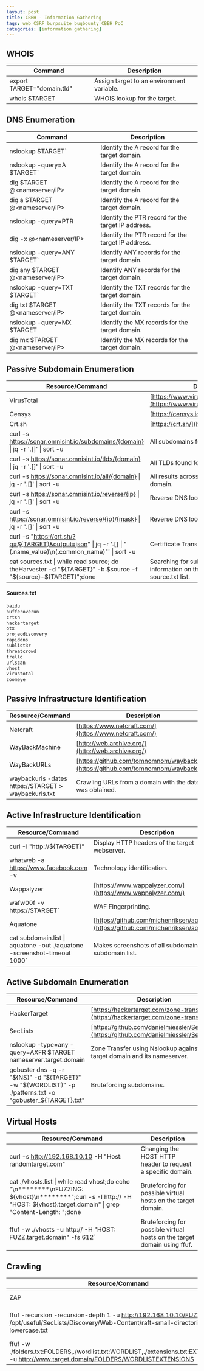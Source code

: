 ```yaml
---
layout: post
title: CBBH - Information Gathering
tags: web CSRF burpsuite bugbounty CBBH PoC
categories: [information gathering]
---
```


## WHOIS

| **Command** | **Description** |
|-|-|
| export TARGET="domain.tld" | Assign target to an environment variable. |
| whois $TARGET | WHOIS lookup for the target. |



## DNS Enumeration

| **Command** | **Description** |
|-|-|
| nslookup $TARGET` | Identify the A record for the target domain. |
| nslookup -query=A $TARGET` | Identify the A record for the target domain. |
| dig $TARGET @<nameserver/IP> | Identify the A record for the target domain.  |
| dig a $TARGET @<nameserver/IP> | Identify the A record for the target domain.  |
| nslookup -query=PTR <IP> | Identify the PTR record for the target IP address. |
| dig -x <IP> @<nameserver/IP> | Identify the PTR record for the target IP address.  |
| nslookup -query=ANY $TARGET` | Identify ANY records for the target domain. |
| dig any $TARGET @<nameserver/IP> | Identify ANY records for the target domain. |
| nslookup -query=TXT $TARGET` | Identify the TXT records for the target domain. |
| dig txt $TARGET @<nameserver/IP> | Identify the TXT records for the target domain. |
| nslookup -query=MX $TARGET | Identify the MX records for the target domain. |
| dig mx $TARGET @<nameserver/IP> | Identify the MX records for the target domain. |


## Passive Subdomain Enumeration

| **Resource/Command** | **Description** |
|-|-|
| VirusTotal | [https://www.virustotal.com/gui/home/url](https://www.virustotal.com/gui/home/url) |
| Censys | [https://censys.io/](https://censys.io/) |
| Crt.sh | [https://crt.sh/](https://crt.sh/) |
| curl -s https://sonar.omnisint.io/subdomains/{domain} \| jq -r '.[]' \| sort -u | All subdomains for a given domain. |
| curl -s https://sonar.omnisint.io/tlds/{domain} \| jq -r '.[]' \| sort -u | All TLDs found for a given domain. |
| curl -s https://sonar.omnisint.io/all/{domain} \| jq -r '.[]' \| sort -u | All results across all TLDs for a given domain. |
| curl -s https://sonar.omnisint.io/reverse/{ip} \| jq -r '.[]' \| sort -u | Reverse DNS lookup on IP address. |
| curl -s https://sonar.omnisint.io/reverse/{ip}/{mask} \| jq -r '.[]' \| sort -u | Reverse DNS lookup of a CIDR range. |
| curl -s "https://crt.sh/?q=${TARGET}&output=json" \| jq -r '.[] \| "\(.name_value)\n\(.common_name)"' \| sort -u | Certificate Transparency. |
| cat sources.txt \| while read source; do theHarvester -d "${TARGET}" -b $source -f "${source}-${TARGET}";done | Searching for subdomains and other information on the sources provided in the source.txt list. |

#### Sources.txt
```txt
baidu
bufferoverun
crtsh
hackertarget
otx
projecdiscovery
rapiddns
sublist3r
threatcrowd
trello
urlscan
vhost
virustotal
zoomeye
```


## Passive Infrastructure Identification

| **Resource/Command** | **Description** |
|-|-|
| Netcraft | [https://www.netcraft.com/](https://www.netcraft.com/) |
| WayBackMachine | [http://web.archive.org/](http://web.archive.org/) |
| WayBackURLs | [https://github.com/tomnomnom/waybackurls](https://github.com/tomnomnom/waybackurls) |
| waybackurls -dates https://$TARGET > waybackurls.txt | Crawling URLs from a domain with the date it was obtained. |

## Active Infrastructure Identification

| **Resource/Command** | **Description** |
|-|-|
| curl -I "http://${TARGET}" | Display HTTP headers of the target webserver. |
| whatweb -a https://www.facebook.com -v | Technology identification. |
| Wappalyzer | [https://www.wappalyzer.com/](https://www.wappalyzer.com/) |
| wafw00f -v https://$TARGET` | WAF Fingerprinting. |
| Aquatone | [https://github.com/michenriksen/aquatone](https://github.com/michenriksen/aquatone) |
| cat subdomain.list \| aquatone -out ./aquatone -screenshot-timeout 1000` | Makes screenshots of all subdomains in the subdomain.list. |


## Active Subdomain Enumeration

| **Resource/Command** | **Description** |
|-|-|
| HackerTarget | [https://hackertarget.com/zone-transfer/](https://hackertarget.com/zone-transfer/) |
| SecLists | [https://github.com/danielmiessler/SecLists](https://github.com/danielmiessler/SecLists) |
| nslookup -type=any -query=AXFR $TARGET nameserver.target.domain | Zone Transfer using Nslookup against the target domain and its nameserver. |
| gobuster dns -q -r "${NS}" -d "${TARGET}" -w "${WORDLIST}" -p ./patterns.txt -o "gobuster_${TARGET}.txt" | Bruteforcing subdomains. |


## Virtual Hosts

| **Resource/Command** | **Description** |
|-|-|
| curl -s http://192.168.10.10 -H "Host: randomtarget.com" | Changing the HOST HTTP header to request a specific domain. |
| cat ./vhosts.list \| while read vhost;do echo "\n********\nFUZZING: ${vhost}\n********";curl -s -I http://<IP address> -H "HOST: ${vhost}.target.domain" \| grep "Content-Length: ";done | Bruteforcing for possible virtual hosts on the target domain. |
| ffuf -w ./vhosts -u http://<IP address> -H "HOST: FUZZ.target.domain" -fs 612` | Bruteforcing for possible virtual hosts on the target domain using ffuf. |


## Crawling

| **Resource/Command** | **Description** |
|-|-|
| ZAP | [https://www.zaproxy.org/](https://www.zaproxy.org/) |
| ffuf -recursion -recursion-depth 1 -u http://192.168.10.10/FUZZ -w /opt/useful/SecLists/Discovery/Web-Content/raft-small-directories-lowercase.txt | Discovering files and folders that cannot be spotted by browsing the website.
| ffuf -w ./folders.txt:FOLDERS,./wordlist.txt:WORDLIST,./extensions.txt:EXTENSIONS -u http://www.target.domain/FOLDERS/WORDLISTEXTENSIONS | Mutated bruteforcing against the target web server. |